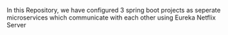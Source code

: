 In this Repository, we have configured 3 spring boot projects as seperate microservices which communicate with each other using Eureka Netflix Server
